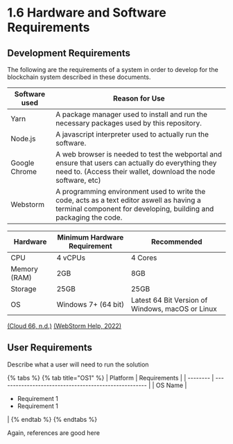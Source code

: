 # 1.6 Hardware and Software Requirements

## Development Requirements

The following are the requirements of a system in order to develop for the blockchain system described in these documents.&#x20;

| Software used | Reason for Use                                                                                                                                                      |
| ------------- | ------------------------------------------------------------------------------------------------------------------------------------------------------------------- |
| Yarn          | A package manager used to install and run the necessary packages used by this repository.                                                                           |
| Node.js       | A javascript interpreter used to actually run the software.                                                                                                         |
| Google Chrome | A web browser is needed to test the webportal and ensure that users can actually do everything they need to. (Access their wallet, download the node software, etc) |
| Webstorm      | A programming environment used to write the code, acts as a text editor aswell as having a terminal component for developing, building and packaging the code.      |



| Hardware     | Minimum Hardware Requirement | Recommended                                      |
| ------------ | ---------------------------- | ------------------------------------------------ |
| CPU          | 4 vCPUs                      | 4 Cores                                          |
| Memory (RAM) | 2GB                          | 8GB                                              |
| Storage      | 25GB                         | 25GB                                             |
| OS           | Windows 7+ (64 bit)          | Latest 64 Bit Version of Windows, macOS or Linux |

[(Cloud 66, n.d.)](../reference-list.md) [(WebStorm Help, 2022)](../reference-list.md)

## User Requirements

Describe what a user will need to run the solution

{% tabs %}
{% tab title="OS1" %}
| Platform | Requirements                                          |
| -------- | ----------------------------------------------------- |
| OS Name  | <ul><li>Requirement 1</li><li>Requirement 1</li></ul> |
{% endtab %}
{% endtabs %}

Again, references are good here
